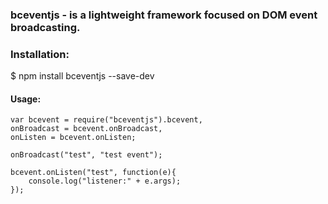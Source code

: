 ### bceventjs - is a lightweight framework focused on DOM event broadcasting.

### Installation:
$ npm install bceventjs --save-dev

#### Usage:

```
var bcevent = require("bceventjs").bcevent,
onBroadcast = bcevent.onBroadcast,
onListen = bcevent.onListen;

onBroadcast("test", "test event");

bcevent.onListen("test", function(e){
    console.log("listener:" + e.args); 
});
```
